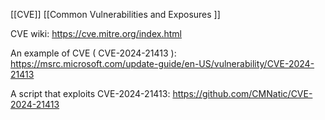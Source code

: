 [[CVE]] [[Common Vulnerabilities and Exposures ]]

CVE wiki: https://cve.mitre.org/index.html

An example of CVE ( CVE-2024-21413 ): https://msrc.microsoft.com/update-guide/en-US/vulnerability/CVE-2024-21413

A script that exploits CVE-2024-21413: https://github.com/CMNatic/CVE-2024-21413

